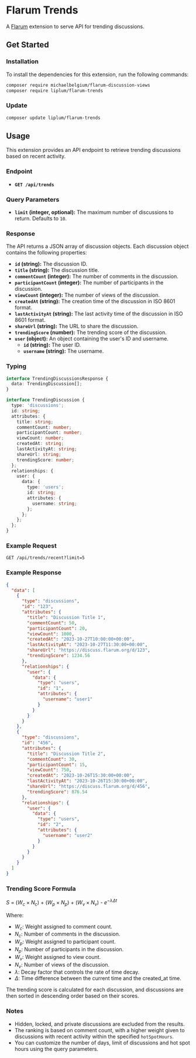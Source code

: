 # Flarum Trends

A [Flarum](http://flarum.org) extension to serve API for trending discussions.

## Get Started

### Installation

To install the dependencies for this extension, run the following commands:

```bash
composer require michaelbelgium/flarum-discussion-views
composer require liplum/flarum-trends
```

### Update

```sh
composer update liplum/flarum-trends
```

## Usage

This extension provides an API endpoint to retrieve trending discussions based on recent activity.

### Endpoint

* **`GET /api/trends`**

### Query Parameters

* **`limit` (integer, optional):** The maximum number of discussions to return. Defaults to `10`.

### Response

The API returns a JSON array of discussion objects. Each discussion object contains the following properties:

* **`id` (string):** The discussion ID.
* **`title` (string):** The discussion title.
* **`commentCount` (integer):** The number of comments in the discussion.
* **`participantCount` (integer):** The number of participants in the discussion.
* **`viewCount` (integer):** The number of views of the discussion.
* **`createdAt` (string):** The creation time of the discussion in ISO 8601 format.
* **`lastActivityAt` (string):** The last activity time of the discussion in ISO 8601 format.
* **`shareUrl` (string):** The URL to share the discussion.
* **`trendingScore` (number):** The trending score of the discussion.
* **`user` (object):** An object containing the user's ID and username.
  * **`id` (string):** The user ID.
  * **`username` (string):** The username.

### Typing

```ts
interface TrendingDiscussionsResponse {
  data: TrendingDiscussion[];
}

interface TrendingDiscussion {
  type: 'discussions';
  id: string;
  attributes: {
    title: string;
    commentCount: number;
    participantCount: number;
    viewCount: number;
    createdAt: string;
    lastActivityAt: string;
    shareUrl: string;
    trendingScore: number;
  };
  relationships: {
    user: {
      data: {
        type: 'users';
        id: string;
        attributes: {
          username: string;
        };
      };
    };
  };
}
```

### Example Request

```http
GET /api/trends/recent?limit=5
```

### Example Response

```json
{
  "data": [
    {
      "type": "discussions",
      "id": "123",
      "attributes": {
        "title": "Discussion Title 1",
        "commentCount": 50,
        "participantCount": 20,
        "viewCount": 1000,
        "createdAt": "2023-10-27T10:00:00+00:00",
        "lastActivityAt": "2023-10-27T11:30:00+00:00",
        "shareUrl": "https://discuss.flarum.org/d/123",
        "trendingScore": 1234.56
      },
      "relationships": {
        "user": {
          "data": {
            "type": "users",
            "id": "1",
            "attributes": {
              "username": "user1"
            }
          }
        }
      }
    },
    {
      "type": "discussions",
      "id": "456",
      "attributes": {
        "title": "Discussion Title 2",
        "commentCount": 30,
        "participantCount": 15,
        "viewCount": 750,
        "createdAt": "2023-10-26T15:30:00+00:00",
        "lastActivityAt": "2023-10-26T15:30:00+00:00",
        "shareUrl": "https://discuss.flarum.org/d/456",
        "trendingScore": 876.54
      },
      "relationships": {
        "user": {
          "data": {
            "type": "users",
            "id": "2",
            "attributes": {
              "username": "user2"
            }
          }
        }
      }
    }
  ]
}
```

### Trending Score Formula

$S$ = ($W_c \times N_c$) + ($W_p \times N_p$) + ($W_v \times N_v$) - $e^{-\lambda \Delta t}$

Where:

* $W_c$: Weight assigned to comment count.
* $N_c$: Number of comments in the discussion.
* $W_p$: Weight assigned to participant count.
* $N_p$: Number of participants in the discussion.
* $W_v$: Weight assigned to view count.
* $N_v$: Number of views of the discussion.
* $\lambda$: Decay factor that controls the rate of time decay.
* $\Delta$: Time difference between the current time and the created_at time.

The trending score is calculated for each discussion, and discussions are then sorted in descending order based on their scores.

### Notes

* Hidden, locked, and private discussions are excluded from the results.
* The ranking is based on comment count, with a higher weight given to discussions with recent activity within the specified `hotSpotHours`.
* You can customize the number of days, limit of discussions and hot spot hours using the query parameters.
